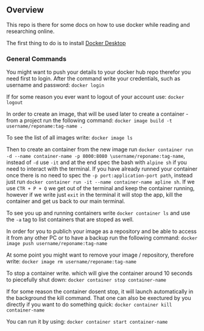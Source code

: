## Overview

This repo is there for some docs on how to use docker while reading and researching online.

The first thing to do is to install [Docker Desktop](https://www.docker.com/products/docker-desktop)

### General Commands

You might want to push your details to your docker hub repo therefor you need first to login. After the command write your credentials, such as username and password:
`docker login`

If for some reason you ever want to logout of your account use:
`docker logout`

In order to create an image, that will be used later to create a container - from a project run the following command:
`docker image build -t username/reponame:tag-name .`

To see the list of all images write:
`docker image ls`

Then to create an container from the new image run `docker container run -d --name container-name -p 8000:8080 \username/reponame:tag-name`, instead of `-d` use `-it` and at the end spec the bash with `alpine sh` if you need to interact with the terminal. If you have already runned your container once there is no need to spec the `-p port:application-port path`, instead just run `docker container run -it --name container-name apline sh`. If we use `CTR + P + Q` we get out of the terminal and keep the container running, however if we write just `exit` in the terminal it will stop the app, kill the container and get us back to our main terminal. 

To see you up and running containers write `docker container ls` and use the `-a` tag to list containers that are stoped as well.

In order for you to publich your image as a repository and be able to access it from any other PC or to have a backup run the following command:
`docker image push username/reponame:tag-name`

At some point you might want to remove your image / repository, therefore write:
`docker image rm username/reponame:tag-name`

To stop a container write. which will give the container around 10 seconds to piecefully shut down:
`docker container stop container-name`

If for some reason the container dosent stop, it will launch automatically in the background the kill command. That one can also be exectured by you directly if you want to do something quick:
`docker container kill container-name`

You can run it by using:
`docker container start container-name`
